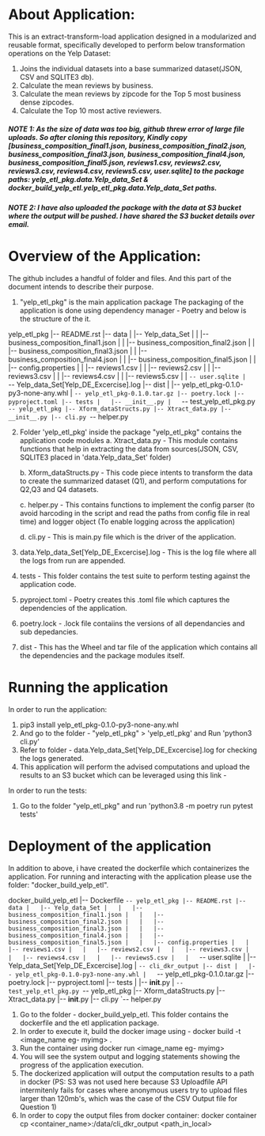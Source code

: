 # About Application:
This is an extract-transform-load application designed in a modularized and reusable format, specifically developed to perform below transformation operations on the Yelp Dataset: 

1. Joins the individual datasets into a base summarized dataset(JSON, CSV and SQLITE3 db).
2. Calculate the mean reviews by business.
3. Calculate the mean reviews by zipcode for the Top 5 most business dense zipcodes.
4. Calculate the Top 10 most active reviewers.

##### NOTE 1: As the size of data was too big, github threw error of large file uploads. So after cloning this repository, Kindly copy [business_composition_final1.json, business_composition_final2.json, business_composition_final3.json, business_composition_final4.json, business_composition_final5.json, reviews1.csv, reviews2.csv, reviews3.csv, reviews4.csv, reviews5.csv, user.sqlite] to the package paths: yelp_etl_pkg.data.Yelp_data_Set & docker_build_yelp_etl.yelp_etl_pkg.data.Yelp_data_Set paths. 

##### NOTE 2: I have also uploaded the package with the data at S3 bucket where the output will be pushed. I have shared the S3 bucket details over email. 

# Overview of the Application: 
The github includes a handful of folder and files. And this part of the document intends to describe their purpose. 

1. "yelp_etl_pkg" is the main application package
The packaging of the application is done using dependency manager - Poetry and below is the structure of the it.

yelp_etl_pkg
|-- README.rst
|-- data
|   |-- Yelp_data_Set
|   |   |-- business_composition_final1.json
|   |   |-- business_composition_final2.json
|   |   |-- business_composition_final3.json
|   |   |-- business_composition_final4.json
|   |   |-- business_composition_final5.json
|   |   |-- config.properties
|   |   |-- reviews1.csv
|   |   |-- reviews2.csv
|   |   |-- reviews3.csv
|   |   |-- reviews4.csv
|   |   |-- reviews5.csv
|   |   `-- user.sqlite
|   `-- Yelp_data_Set[Yelp_DE_Excercise].log
|-- dist
|   |-- yelp_etl_pkg-0.1.0-py3-none-any.whl
|   `-- yelp_etl_pkg-0.1.0.tar.gz
|-- poetry.lock
|-- pyproject.toml
|-- tests
|   |-- __init__.py
|   `-- test_yelp_etl_pkg.py
`-- yelp_etl_pkg
    |-- Xform_dataStructs.py
    |-- Xtract_data.py
    |-- __init__.py
    |-- cli.py
    `-- helper.py


2. Folder 'yelp_etl_pkg' inside the package "yelp_etl_pkg" contains the application code modules
	a. Xtract_data.py - This module contains functions that help in extracting the data from sources(JSON, CSV, SQLITE3 placed in 'data.Yelp_data_Set' folder)

	b. Xform_dataStructs.py - This code piece intents to transform the data to create the summarized dataset (Q1), and perform computations for Q2,Q3 and Q4 datasets. 

	c. helper.py - This contains functions to implement the config parser (to avoid harcoding in the script and read the paths from config file in real time) and logger object (To enable logging across the application) 

	d. cli.py - This is main.py file which is the driver of the application. 

3. data.Yelp_data_Set[Yelp_DE_Excercise].log - This is the log file where all the logs from run are appended. 

4. tests - This folder contains the test suite to perform testing against the application code. 

5. pyproject.toml - Poetry creates this .toml file which captures the dependencies of the application. 

6. poetry.lock - .lock file contaiins the versions of all dependancies and sub depedancies. 

7. dist - This has the Wheel and tar file of the application which contains all the dependencies and the package modules itself. 


# Running the application
In order to run the application: 
1. pip3 install yelp_etl_pkg-0.1.0-py3-none-any.whl
2. And go to the folder - "yelp_etl_pkg" > 'yelp_etl_pkg' and Run 'python3 cli.py'
3. Refer to folder - data.Yelp_data_Set[Yelp_DE_Excercise].log for checking the logs generated. 
4. This application will perform the advised computations and upload the results to an S3 bucket which can be leveraged using this link - 

In order to run the tests: 
1. Go to the folder "yelp_etl_pkg" and run 'python3.8 -m poetry run pytest tests'


# Deployment of the application
In addition to above, i have created the dockerfile which containerizes the application. For running and interacting with the application please use the folder: "docker_build_yelp_etl".

docker_build_yelp_etl
|-- Dockerfile
`-- yelp_etl_pkg
    |-- README.rst
    |-- data
    |   |-- Yelp_data_Set
    |   |   |-- business_composition_final1.json
    |   |   |-- business_composition_final2.json
    |   |   |-- business_composition_final3.json
    |   |   |-- business_composition_final4.json
    |   |   |-- business_composition_final5.json
    |   |   |-- config.properties
    |   |   |-- reviews1.csv
    |   |   |-- reviews2.csv
    |   |   |-- reviews3.csv
    |   |   |-- reviews4.csv
    |   |   |-- reviews5.csv
    |   |   `-- user.sqlite
    |   |-- Yelp_data_Set[Yelp_DE_Excercise].log
    |   `-- cli_dkr_output
    |-- dist
    |   |-- yelp_etl_pkg-0.1.0-py3-none-any.whl
    |   `-- yelp_etl_pkg-0.1.0.tar.gz
    |-- poetry.lock
    |-- pyproject.toml
    |-- tests
    |   |-- __init__.py
    |   `-- test_yelp_etl_pkg.py
    `-- yelp_etl_pkg
        |-- Xform_dataStructs.py
        |-- Xtract_data.py
        |-- __init__.py
        |-- cli.py
        `-- helper.py

1. Go to the folder - docker_build_yelp_etl. This folder contains the dockerfile and the etl application package. 
2. In order to execute it, build the docker image using - docker build -t <image_name eg- myimg> .
3. Run the container using docker run <image_name eg- myimg>
4. You will see the system output and logging statements showing the progress of the application execution. 
5. The dockerized application will output the computation results to a path in docker (PS: S3 was not used here because S3 Uploadfile API intermitenly fails for cases where anonymous users try to upload files larger than 120mb's, which was the case of the CSV Output file for Question 1)
5. In order to copy the output files from docker container: docker container cp <container_name>:/data/cli_dkr_output <path_in_local>

